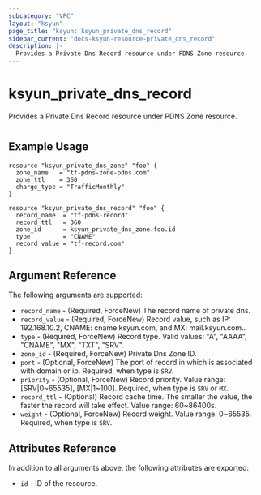```yaml
---
subcategory: "VPC"
layout: "ksyun"
page_title: "ksyun: ksyun_private_dns_record"
sidebar_current: "docs-ksyun-resource-private_dns_record"
description: |-
  Provides a Private Dns Record resource under PDNS Zone resource.
---
```


# ksyun_private_dns_record

Provides a Private Dns Record resource under PDNS Zone resource.

#

## Example Usage

```hcl
resource "ksyun_private_dns_zone" "foo" {
  zone_name   = "tf-pdns-zone-pdns.com"
  zone_ttl    = 360
  charge_type = "TrafficMonthly"
}

resource "ksyun_private_dns_record" "foo" {
  record_name  = "tf-pdns-record"
  record_ttl   = 360
  zone_id      = ksyun_private_dns_zone.foo.id
  type         = "CNAME"
  record_value = "tf-record.com"
}
```

## Argument Reference

The following arguments are supported:

* `record_name` - (Required, ForceNew) The record name of private dns.
* `record_value` - (Required, ForceNew) Record value, such as IP: 192.168.10.2, CNAME: cname.ksyun.com, and MX: mail.ksyun.com..
* `type` - (Required, ForceNew) Record type. Valid values: "A", "AAAA", "CNAME", "MX", "TXT", "SRV".
* `zone_id` - (Required, ForceNew) Private Dns Zone ID.
* `port` - (Optional, ForceNew) The port of record in which is associated with domain or ip. Required, when type is `SRV`.
* `priority` - (Optional, ForceNew) Record priority. Value range: [SRV|0~65535], [MX|1~100]. Required, when type is `SRV` or `MX`.
* `record_ttl` - (Optional) Record cache time. The smaller the value, the faster the record will take effect. Value range: 60~86400s.
* `weight` - (Optional, ForceNew) Record weight. Value range: 0~65535. Required, when type is `SRV`.

## Attributes Reference

In addition to all arguments above, the following attributes are exported:

* `id` - ID of the resource.



